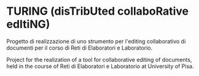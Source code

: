 # TURING (disTribUted collaboRative edItiNG)
Progetto di realizzazione di uno strumento per l'editing collaborativo di documenti per il corso di Reti di Elaboratori
e Laboratorio.

Project for the realization of a tool for collaborative editing of documents, held in the course of Reti di Elaboratori e Laboratorio at University of Pisa.
